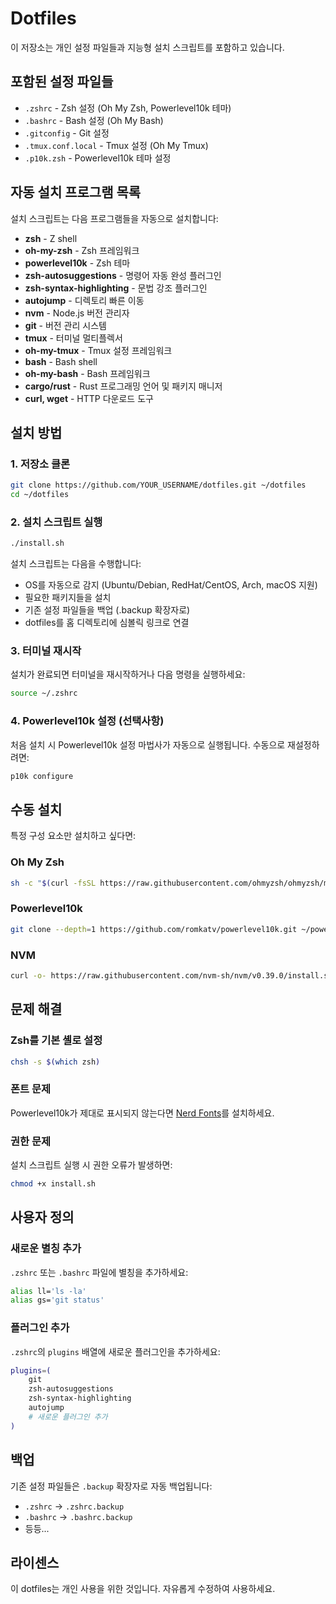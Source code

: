 # Dotfiles

이 저장소는 개인 설정 파일들과 지능형 설치 스크립트를 포함하고 있습니다.

## 포함된 설정 파일들

- `.zshrc` - Zsh 설정 (Oh My Zsh, Powerlevel10k 테마)
- `.bashrc` - Bash 설정 (Oh My Bash)
- `.gitconfig` - Git 설정
- `.tmux.conf.local` - Tmux 설정 (Oh My Tmux)
- `.p10k.zsh` - Powerlevel10k 테마 설정

## 자동 설치 프로그램 목록

설치 스크립트는 다음 프로그램들을 자동으로 설치합니다:

- **zsh** - Z shell
- **oh-my-zsh** - Zsh 프레임워크
- **powerlevel10k** - Zsh 테마
- **zsh-autosuggestions** - 명령어 자동 완성 플러그인
- **zsh-syntax-highlighting** - 문법 강조 플러그인
- **autojump** - 디렉토리 빠른 이동
- **nvm** - Node.js 버전 관리자
- **git** - 버전 관리 시스템
- **tmux** - 터미널 멀티플렉서
- **oh-my-tmux** - Tmux 설정 프레임워크
- **bash** - Bash shell
- **oh-my-bash** - Bash 프레임워크
- **cargo/rust** - Rust 프로그래밍 언어 및 패키지 매니저
- **curl, wget** - HTTP 다운로드 도구

## 설치 방법

### 1. 저장소 클론

```bash
git clone https://github.com/YOUR_USERNAME/dotfiles.git ~/dotfiles
cd ~/dotfiles
```

### 2. 설치 스크립트 실행

```bash
./install.sh
```

설치 스크립트는 다음을 수행합니다:
- OS를 자동으로 감지 (Ubuntu/Debian, RedHat/CentOS, Arch, macOS 지원)
- 필요한 패키지들을 설치
- 기존 설정 파일들을 백업 (.backup 확장자로)
- dotfiles를 홈 디렉토리에 심볼릭 링크로 연결

### 3. 터미널 재시작

설치가 완료되면 터미널을 재시작하거나 다음 명령을 실행하세요:

```bash
source ~/.zshrc
```

### 4. Powerlevel10k 설정 (선택사항)

처음 설치 시 Powerlevel10k 설정 마법사가 자동으로 실행됩니다. 
수동으로 재설정하려면:

```bash
p10k configure
```

## 수동 설치

특정 구성 요소만 설치하고 싶다면:

### Oh My Zsh
```bash
sh -c "$(curl -fsSL https://raw.githubusercontent.com/ohmyzsh/ohmyzsh/master/tools/install.sh)"
```

### Powerlevel10k
```bash
git clone --depth=1 https://github.com/romkatv/powerlevel10k.git ~/powerlevel10k
```

### NVM
```bash
curl -o- https://raw.githubusercontent.com/nvm-sh/nvm/v0.39.0/install.sh | bash
```

## 문제 해결

### Zsh를 기본 셸로 설정
```bash
chsh -s $(which zsh)
```

### 폰트 문제
Powerlevel10k가 제대로 표시되지 않는다면 [Nerd Fonts](https://www.nerdfonts.com/)를 설치하세요.

### 권한 문제
설치 스크립트 실행 시 권한 오류가 발생하면:
```bash
chmod +x install.sh
```

## 사용자 정의

### 새로운 별칭 추가
`.zshrc` 또는 `.bashrc` 파일에 별칭을 추가하세요:
```bash
alias ll='ls -la'
alias gs='git status'
```

### 플러그인 추가
`.zshrc`의 `plugins` 배열에 새로운 플러그인을 추가하세요:
```bash
plugins=(
    git
    zsh-autosuggestions
    zsh-syntax-highlighting
    autojump
    # 새로운 플러그인 추가
)
```

## 백업

기존 설정 파일들은 `.backup` 확장자로 자동 백업됩니다:
- `.zshrc` → `.zshrc.backup`
- `.bashrc` → `.bashrc.backup`
- 등등...

## 라이센스

이 dotfiles는 개인 사용을 위한 것입니다. 자유롭게 수정하여 사용하세요.